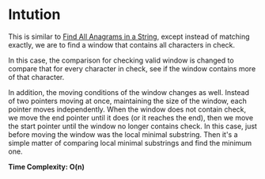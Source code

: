 # Intution

This is similar to [Find All Anagrams in a String](https://github.com/kk5190/Problem-Solving/tree/main/Two%20Pointers/438-find-all-anagrams-in-a-string), except instead of matching exactly, we are to find a window that contains all characters in check.

In this case, the comparison for checking valid window is changed to compare that for every character in check, see if the window contains more of that character.

In addition, the moving conditions of the window changes as well. Instead of two pointers moving at once, maintaining the size of the window, each pointer moves independently. When the window does not contain check, we move the end pointer until it does (or it reaches the end), then we move the start pointer until the window no longer contains check. In this case, just before moving the window was the local minimal substring. Then it's a simple matter of comparing local minimal substrings and find the minimum one.

**Time Complexity: O(n)**

